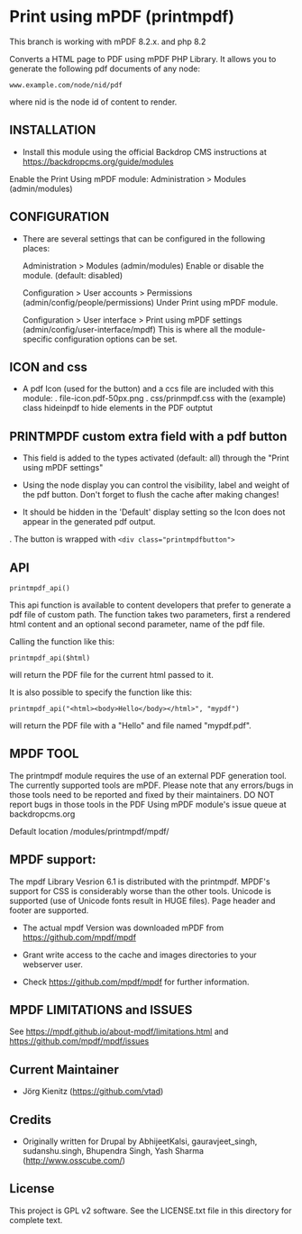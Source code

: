 ﻿Print using mPDF (printmpdf)
============================

This branch is working with mPDF 8.2.x.  and php 8.2





Converts a HTML page to PDF using mPDF PHP Library.
It allows you to generate the following pdf documents of any node:

  `www.example.com/node/nid/pdf`

  where nid is the node id of content to render.


INSTALLATION
------------
- Install this module using the official Backdrop CMS instructions at
  https://backdropcms.org/guide/modules

Enable the Print Using mPDF module: Administration > Modules (admin/modules)

CONFIGURATION
-------------
- There are several settings that can be configured in the following places:

  Administration > Modules (admin/modules)
    Enable or disable the module. (default: disabled)

  Configuration > User accounts > Permissions (admin/config/people/permissions)
    Under Print using mPDF module.
    
  Configuration > User interface > Print using mPDF settings
  (admin/config/user-interface/mpdf)
    This is where all the module-specific configuration options can be set.

ICON and css
------------
- A pdf Icon (used for the button) and a ccs file are included with this module:
. file-icon.pdf-50px.png
. css/prinmpdf.css with the (example) class hideinpdf to hide elements in the PDF outptut

PRINTMPDF custom extra field with a pdf button
----------------------------------------------
- This field is added to the types activated (default: all) through the "Print using mPDF settings"
- Using the node display you can control the visibility, label and weight of the pdf button.
Don't forget to flush the cache after making changes! 

- It should be hidden in the 'Default' display setting so the Icon does not appear in the 
generated pdf output.

. The button is wrapped with  `<div class="printmpdfbutton">`

API
---
`printmpdf_api()`

This api function is available to content developers that prefer
to generate a pdf file of custom path. The function takes two 
parameters, first a rendered html content and an optional second 
parameter, name of the pdf file.

Calling the function like this:

  `printmpdf_api($html)`

will return the PDF file for the current html passed to it.

It is also possible to specify the function like this:

  `printmpdf_api("<html><body>Hello</body></html>", "mypdf")`

will return the PDF file with a "Hello" and file named "mypdf.pdf".

MPDF TOOL
--------
The printmpdf module requires the use of an external PDF generation tool.
The currently supported tools are mPDF. Please note that any errors/bugs in
those tools need to be reported and fixed by their maintainers. 
DO NOT report bugs in those tools in the PDF Using mPDF module's issue queue
at backdropcms.org

Default location /modules/printmpdf/mpdf/

MPDF support:
-------------
The mpdf Library  Vesrion 6.1 is distributed with the printmpdf.
MPDF's support for CSS is considerably worse than the other tools.
Unicode is supported (use of Unicode fonts result in HUGE files).  Page
header and footer are supported.

- The actual mpdf Version was downloaded mPDF from https://github.com/mpdf/mpdf
  
- Grant write access to the cache and images directories to your
  webserver user.
  
- Check https://github.com/mpdf/mpdf for further information.

MPDF LIMITATIONS and ISSUES
---------------------------
See https://mpdf.github.io/about-mpdf/limitations.html
and https://github.com/mpdf/mpdf/issues
  
Current Maintainer
------------------
- Jörg Kienitz (https://github.com/vtad)

Credits
-------
- Originally written for Drupal by
AbhijeetKalsi, gauravjeet_singh, sudanshu.singh, Bhupendra Singh, Yash Sharma
(http://www.osscube.com/)

License
-------
This project is GPL v2 software. See the LICENSE.txt file in this directory for
complete text.
  
  
